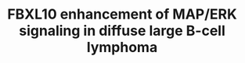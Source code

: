 ---
annotations:
- type: Disease Ontology
  value: diffuse large B-cell lymphoma
- type: Pathway Ontology
  value: altered extracellular signal-regulated Raf/Mek/Erk signaling pathway
- type: Disease Ontology
  value: disease of cellular proliferation
authors:
- Khanspers
description: FBXL10, a member of Polycomb repressive complexes, is overexpressed in
  human diffuse large B-cell lymphoma tissues and cell lines. FBXL10 silences the
  expression of DUSP6 through recruitment of polycomb repressuive complexes, which
  leads to the deposition of repressive histone modifications in the DUPS6 promoter.
  DUSP6 is a ERK1/2 (MAPK1/MAPK3) phosphatase and with lower levels of DUSP6, ERK1/2
  remain phosphorylated and thus activates downstream ERK/MAPK signaling and ultimately
  cell proliferation. Based on figure 7 in [https://www.ncbi.nlm.nih.gov/pmc/articles/PMC5833345/
  Zhao et al]
last-edited: 2019-03-20
organisms:
- Homo sapiens
redirect_from:
- /index.php/Pathway:WP4553
- /instance/WP4553
schema-jsonld:
- '@context': https://schema.org/
  '@id': https://wikipathways.github.io/pathways/WP4553.html
  '@type': Dataset
  creator:
    '@type': Organization
    name: WikiPathways
  description: FBXL10, a member of Polycomb repressive complexes, is overexpressed
    in human diffuse large B-cell lymphoma tissues and cell lines. FBXL10 silences
    the expression of DUSP6 through recruitment of polycomb repressuive complexes,
    which leads to the deposition of repressive histone modifications in the DUPS6
    promoter. DUSP6 is a ERK1/2 (MAPK1/MAPK3) phosphatase and with lower levels of
    DUSP6, ERK1/2 remain phosphorylated and thus activates downstream ERK/MAPK signaling
    and ultimately cell proliferation. Based on figure 7 in [https://www.ncbi.nlm.nih.gov/pmc/articles/PMC5833345/
    Zhao et al]
  keywords:
  - H3F3A
  - EZH2
  - H2AFZ
  - H2AFV
  - PCGF1
  - HIST1H3F
  - H3
  - HIST2H3C
  - H2AFB1
  - HIST1H3H
  - HIST1H3E
  - HIST1H3D
  - FBXL10
  - EED
  - HIST1H3I
  - HIST2H3A
  - HIST1H3B
  - H2AFJ
  - MAP/ERK Signaling
  - MAPK3
  - HIST1H3G
  - H2A
  - BCOR
  - H2AFX
  - RNF2
  - MAPK1
  - H2AFY
  - H2AFB2
  - DUSP6
  - HIST1H3C
  - BCL6
  - H3F3B
  - H2AFY2
  - HIST1H3A
  - H2AFB3
  - SUZ12
  - HIST1H3J
  - HIST2H3D
  license: CC0
  name: FBXL10 enhancement of MAP/ERK signaling in diffuse large B-cell lymphoma
seo: CreativeWork
title: FBXL10 enhancement of MAP/ERK signaling in diffuse large B-cell lymphoma
wpid: WP4553
---